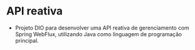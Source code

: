 # API reativa
- Projeto DIO para desenvolver uma API reativa de gerenciamento com Spring WebFlux, utilizando Java como linguagem de programação principal.
